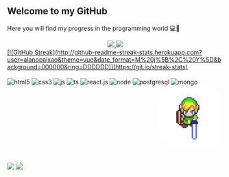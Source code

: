 
## Welcome to my GitHub 
Here you will find my progress in the programming world 💻🚀

<div align="center">
  <a href="https://github.com/alanopaixao">
  <img height="160em" src="https://github-readme-stats.vercel.app/api?username=alanopaixao&show_icons=true&theme=dark&include_all_commits=true&count_private=true"/>
  <img height="160em" src="https://github-readme-stats.vercel.app/api/top-langs/?username=alanopaixao&layout=compact&langs_count=4&theme=dark"/>
</div>
  [![GitHub Streak](http://github-readme-streak-stats.herokuapp.com?user=alanopaixao&theme=vue&date_format=M%20j%5B%2C%20Y%5D&background=000000&ring=DDDDDD)](https://git.io/streak-stats)
  
  <!-- Icons Skill -->
<div style="display: inline-block"><br>
  <img align="center" alt="html5" height="30" width="40" title="HTML5" src="https://cdn.jsdelivr.net/gh/devicons/devicon/icons/html5/html5-plain.svg" />
  <img align="center" alt="css3" height="30" width="40" title="CSS3" src="https://cdn.jsdelivr.net/gh/devicons/devicon/icons/css3/css3-plain.svg" />
  <img align="center" alt="js" height="30" width="40" title="JavaScript" src="https://cdn.jsdelivr.net/gh/devicons/devicon/icons/javascript/javascript-plain.svg" />
  <img align="center" alt="ts" height="30" width="40" title="TypeScript" src="https://cdn.jsdelivr.net/gh/devicons/devicon/icons/typescript/typescript-plain.svg" />
  <img align="center" alt="react.js" height="30" width="40" title="React.Js" src="https://cdn.jsdelivr.net/gh/devicons/devicon/icons/react/react-original.svg" />
  <img align="center" alt="node" height="30" width="40" title="Node.Js" src="https://cdn.jsdelivr.net/gh/devicons/devicon/icons/nodejs/nodejs-plain.svg" />
  <img align="center" alt="postgresql" height="30" width="40" title="PostgreSQL" src="https://cdn.jsdelivr.net/gh/devicons/devicon/icons/postgresql/postgresql-plain.svg" />
  <img align="center" alt="mongo" height="30" width="40" title="MongoDB" src="https://cdn.jsdelivr.net/gh/devicons/devicon/icons/mongodb/mongodb-plain.svg" />

  <!-- GIF Zelda -->
  <img align="right" alt="gif" height="150" style="border-radius:50px;" src="https://raw.githubusercontent.com/AlanoPaixao/alanopaixao/main/zelda.gif">
  
</div>

  ##
  
  <div> 
  <a href="https://instagram.com/alanpaixao_" target="_blank"><img src="https://img.shields.io/badge/-Instagram-%23E4405F?style=for-the-badge&logo=instagram&logoColor=white" target="_blank"></a>
  <a href="https://www.linkedin.com/in/alanpaixao/" target="_blank"><img src="https://img.shields.io/badge/-LinkedIn-%230077B5?style=for-the-badge&logo=linkedin&logoColor=white" target="_blank"></a> 
  </div>

